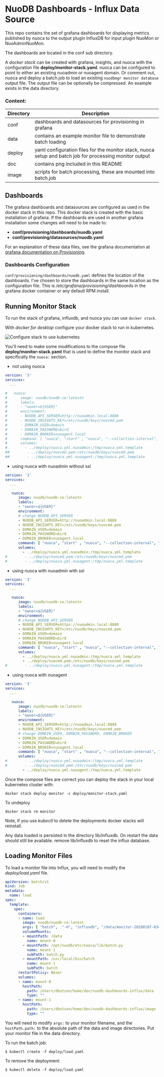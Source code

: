 # NuoDB Dashboards - Influx Data Source

This repo contains the set of grafana dashboards for displaying
metrics published by nuoca to the output plugin InfluxDB for input
plugin NuoMon or NuoAdminNuoMon.

The dashboards are located in the conf sub directory.

A *docker stack* can be created with grafana, insights, and nuoca with
the configuration file **deploy/monitor-stack.yaml**.  nuoca can be
configured to point to either an existing nuoadmin or nuoagent
domain.  Or comment out, nuoca and deploy a batch.job to load an
existing `nuodbmgr monitor database` output file.  The output file can
be optionally be compressed.  An example exists in the data directory.

### Content:

| Directory | Description                                            |
|-----------|--------------------------------------------------------|
| conf      | dashboards and datasources for provisioning in grafana |
| data      | contains an example monitor file to demonstrate batch loading |
| deploy    | yaml configuration files for the monitor stack, nuoca setup and batch job for processing monitor output      |
| doc       | contains png included in this README |
| image     | scripts for batch processing, these are mounted into batch.job |


## Dashboards

The grafana dashboards and datasources are configured as used in the
docker stack in this repo.  This docker stack is created with the
basic installation of grafana.   If the dashboards are used in another
grafana installation some changes will need to be made to:

* **conf/provisioning/dashboards/nuodb.yaml**
* **conf/provisioning/datasources/nuodb.yaml**

For an explanation of these data files, see the grafana documentation
at
[grafana documentation on Provisioning](https://grafana.com/docs/grafana/latest/administration/provisioning/).

### Dashboards Configuration

`conf/provisioning/dashboards/nuodb.yaml` defines the location of the
dashboards.  I've chosen to store the dashboards in the same location
as the configuration file.  This is
*/etc/grafana/provisioning/dashboards* in the grafana docker container
or any default RPM install.

## Running Monitor Stack

To run the stack of grafana, influxdb, and nuoca you can use `docker stack`.

With _docker for desktop_ configure your docker stack to run in kubernetes.

![Configure stack to use kubernetes](doc/docker-for-desktop.png)

You'll need to make some modifications to the compose file
**deploy/monitor-stack.yaml** that is used to define the monitor stack
and specifically the `nuoca:` section. 

  - not using nuoca

  ```yaml
  version: '3'
  services:
    ...

  #   nuoca:
  #      image: nuodb/nuodb-ce:latestn
  #      labels:
  #      - "owner=${USER}"
  #      environment:
  #      - NUODB_API_SERVER=http://nuoadmin.local:8888
  #      - NUODB_INSIGHTS_KEY=/etc/nuodb/keys/nuocmd.pem
  #      - DOMAIN_USER=domain
  #      - DOMAIN_PASSWORD=bird
  #      - DOMAIN_BROKER=nuoagent.local
  #      command: [ "nuoca", "start" , "nuoca", "--collection-interval", "10", "--config-template", "/tmp/nuoca.yml.template" ]
  #      volumes:
  #        - ../deploy/nuoca.yml.nuoadmin:/tmp/nuoca.yml.template
  ##        - ../deploy/nuocmd.pem:/etc/nuodb/keys/nuocmd.pem
  ##        - ../deploy/nuoca.yml.nuoagent:/tmp/nuoca.yml.template
  ```

  - using nuoca with nuoadmin without ssl

  ```yaml
  version: '3'
  services:
    ...

     nuoca:
        image: nuodb/nuodb-ce:latestn
        labels:
        - "owner=${USER}"
        environment:
        # change NUODB_API_SERVER
        - NUODB_API_SERVER=http://nuoadmin.local:8888 
        - NUODB_INSIGHTS_KEY=/etc/nuodb/keys/nuocmd.pem
        - DOMAIN_USER=domain
        - DOMAIN_PASSWORD=bird
        - DOMAIN_BROKER=nuoagent.local
        command: [ "nuoca", "start" , "nuoca", "--collection-interval", "10", "--config-template", "/tmp/nuoca.yml.template" ]
        volumes:
          - ../deploy/nuoca.yml.nuoadmin:/tmp/nuoca.yml.template
  #        - ../deploy/nuocmd.pem:/etc/nuodb/keys/nuocmd.pem
  #        - ../deploy/nuoca.yml.nuoagent:/tmp/nuoca.yml.template
  ```

  - using nuoca with nuoadmin with ssl

  ```yaml
  version: '3'
  services:
    ...

     nuoca:
        image: nuodb/nuodb-ce:latestn
        labels:
        - "owner=${USER}"
        environment:
        # change NUODB_API_SERVER
        - NUODB_API_SERVER=https://nuoadmin.local:8888 
        - NUODB_INSIGHTS_KEY=/etc/nuodb/keys/nuocmd.pem
        - DOMAIN_USER=domain
        - DOMAIN_PASSWORD=bird
        - DOMAIN_BROKER=nuoagent.local
        command: [ "nuoca", "start" , "nuoca", "--collection-interval", "10", "--config-template", "/tmp/nuoca.yml.template" ]
        volumes:
          - ../deploy/nuoca.yml.nuoadmin:/tmp/nuoca.yml.template
          - ../deploy/nuocmd.pem:/etc/nuodb/keys/nuocmd.pem
  #        - ../deploy/nuoca.yml.nuoagent:/tmp/nuoca.yml.template
  ```

  
  - using nuoca with nuoagent


  ```yaml
  version: '3'
  services:
    ...

     nuoca:
        image: nuodb/nuodb-ce:latestn
        labels:
        - "owner=${USER}"
        environment:
        - NUODB_API_SERVER=http://nuoadmin.local:8888 
        - NUODB_INSIGHTS_KEY=/etc/nuodb/keys/nuocmd.pem
        # change DOMAIN_USER, DOMAIN_PASSWORD, DOMAIN_BROKER
        - DOMAIN_USER=domain
        - DOMAIN_PASSWORD=bird
        - DOMAIN_BROKER=nuoagent.local
        command: [ "nuoca", "start" , "nuoca", "--collection-interval", "10", "--config-template", "/tmp/nuoca.yml.template" ]
        volumes:
  #        - ../deploy/nuoca.yml.nuoadmin:/tmp/nuoca.yml.template
  #        - ../deploy/nuocmd.pem:/etc/nuodb/keys/nuocmd.pem
          - ../deploy/nuoca.yml.nuoagent:/tmp/nuoca.yml.template
  ```

Once the compose files are correct you can deploy the stack in your local
kubernetes cluster with:

`docker stack deploy monitor -c deploy/monitor-stack.yaml`

To undeploy

`docker stack rm monitor`

Note, if you use *kubectl* to delete the deployments docker stacks
will reinstall.

Any data loaded is persisted in the directory lib/influxdb.  On
restart the data should still be available.  remove lib/influxdb to
reset the influx database.

## Loading Monitor Files 

To load a monitor file into Influx,  you will need to modify the
_deploy/load.yaml_ file. 

```yaml
apiVersion: batch/v1
kind: Job
metadata:
  name: load
spec:
  template:
    spec:
      containers:
      - name: load
        image: nuodb/nuodb-ce:latest
        args: [ "batch",  "-H", "influxdb", "/data/monitor-20200107-034803.log.gz" ]
        volumeMounts:
        - mountPath: /data
          name: mount-0
        - mountPath: /opt/nuodb/etc/nuoca/lib/batch.py
          name: mount-1
          subPath: batch.py
        - mountPath: /usr/local/bin/batch
          name: mount-1
          subPath: batch
      restartPolicy: Never
      volumes:
      - name: mount-0
        hostPath:
          path: /Users/dbutson/home/dev/nuodb-dashboards-influx/data
          type: ""
      - name: mount-1
        hostPath:
          path: /Users/dbutson/home/dev/nuodb-dashboards-influx/image
          type: ""
```

You will need to modify `args:` to your monitor filename, and the
`hostPath.path:` to the absolute path of the data and image
directories.  Put your monitor file in the data directory.

To run the batch job:

```
$ kubectl create -f deploy/load.yaml
```

To remove the deployment:

```
$ kubectl delete -f deploy/load.yaml
```
